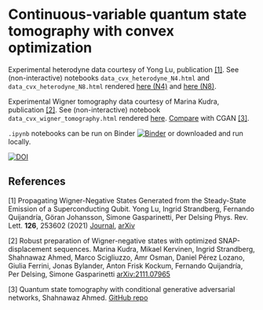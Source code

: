 # Continuous-variable quantum state tomography with convex optimization

Experimental heterodyne data courtesy of Yong Lu, publication [[1]](#1).
See (non-interactive) notebooks `data_cvx_heterodyne_N4.html` and `data_cvx_heterodyne_N8.html` rendered [here (N4)](https://ingstra.github.io/cvx-tomography/data_cvx_heterodyne_N4.html) and [here (N8)](https://ingstra.github.io/cvx-tomography/data_cvx_heterodyne_N8.html).

Experimental Wigner tomography data courtesy of Marina Kudra, publication [[2]](#2).
See (non-interactive) notebook `data_cvx_wigner_tomography.html` rendered [here](https://ingstra.github.io/cvx-tomography/data_cvx_wigner_tomography.html). [Compare](https://ingstra.github.io/cvx-tomography/cgan_binomial_reconstruction.html) with CGAN [[3]](#3).

`.ipynb` notebooks can be run on Binder [![Binder](https://mybinder.org/badge_logo.svg)](https://mybinder.org/v2/gh/ingstra/cvx-tomography/main) or downloaded and run locally.


[![DOI](https://zenodo.org/badge/416242001.svg)](https://zenodo.org/badge/latestdoi/416242001)



## References
<a id="1">[1]</a>
Propagating Wigner-Negative States Generated from the Steady-State Emission of a Superconducting Qubit.
Yong Lu, Ingrid Strandberg, Fernando Quijandría, Göran Johansson, Simone Gasparinetti, Per Delsing
Phys. Rev. Lett. **126**, 253602 (2021)
[Journal](https://journals.aps.org/prl/abstract/10.1103/PhysRevLett.126.253602),
[arXiv](https://arxiv.org/abs/2101.09532)

<a id="2">[2]</a>
Robust preparation of Wigner-negative states with optimized SNAP-displacement sequences.
Marina Kudra, Mikael Kervinen, Ingrid Strandberg, Shahnawaz Ahmed, Marco Scigliuzzo, Amr Osman, Daniel Pérez Lozano, Giulia Ferrini, Jonas Bylander, Anton Frisk Kockum, Fernando Quijandría, Per Delsing, Simone Gasparinetti
 [arXiv:2111.07965](https://arxiv.org/abs/2111.07965)


<a id="3">[3]</a>
Quantum state tomography with conditional generative adversarial networks, Shahnawaz Ahmed.
[GitHub repo](https://github.com/quantshah/qst-cgan)
